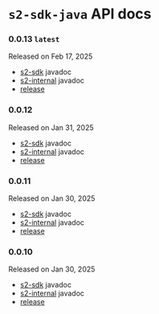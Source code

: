 # `s2-sdk-java` API docs

### 0.0.13 `latest`

Released on Feb 17, 2025

- [s2-sdk](https://s2-streamstore.github.io/s2-sdk-java/javadocs/s2-sdk/0.0.13/) javadoc
- [s2-internal](https://s2-streamstore.github.io/s2-sdk-java/javadocs/s2-internal/0.0.13/s2/v1alpha/package-summary.html)
  javadoc
- [release](https://github.com/s2-streamstore/s2-sdk-java/releases/tag/v0.0.13)

### 0.0.12

Released on Jan 31, 2025

- [s2-sdk](https://s2-streamstore.github.io/s2-sdk-java/javadocs/s2-sdk/0.0.12/) javadoc
- [s2-internal](https://s2-streamstore.github.io/s2-sdk-java/javadocs/s2-internal/0.0.12/s2/v1alpha/package-summary.html)
  javadoc
- [release](https://github.com/s2-streamstore/s2-sdk-java/releases/tag/v0.0.12)

### 0.0.11

Released on Jan 30, 2025

- [s2-sdk](https://s2-streamstore.github.io/s2-sdk-java/javadocs/s2-sdk/0.0.11/) javadoc
- [s2-internal](https://s2-streamstore.github.io/s2-sdk-java/javadocs/s2-internal/0.0.11/s2/v1alpha/package-summary.html)
  javadoc
- [release](https://github.com/s2-streamstore/s2-sdk-java/releases/tag/v0.0.11)

### 0.0.10

Released on Jan 30, 2025

- [s2-sdk](https://s2-streamstore.github.io/s2-sdk-java/javadocs/s2-sdk/0.0.10/) javadoc
- [s2-internal](https://s2-streamstore.github.io/s2-sdk-java/javadocs/s2-internal/0.0.10/s2/v1alpha/package-summary.html)
  javadoc
- [release](https://github.com/s2-streamstore/s2-sdk-java/releases/tag/v0.0.10)

